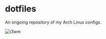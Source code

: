 # dotfiles

An ongoing repository of my Arch Linux configs. 

![i3wm](https://user-images.githubusercontent.com/34580986/40820701-b1b7a1ba-6527-11e8-8b14-7ea21f625e65.png)
